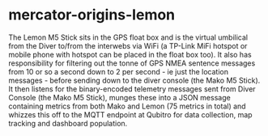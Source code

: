 # mercator-origins-lemon

The Lemon M5 Stick sits in the GPS float box and is the virtual umbilical from the Diver to/from the interwebs via WiFi (a TP-Link MiFi hotspot or mobile phone with hotspot can be placed in the float box too). It also has responsibility for filtering out the tonne of GPS NMEA sentence messages from 10 or so a second down to 2 per second - ie just the location messages - before sending down to the diver console (the Mako M5 Stick). It then listens for the binary-encoded telemetry messages sent from Diver Console (the Mako M5 Stick), munges these into a JSON message containing metrics from both Mako and Lemon (75 metrics in total) and whizzes this off to the MQTT endpoint at Qubitro for data collection, map tracking and dashboard population.


